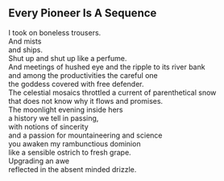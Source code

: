 Every Pioneer Is A Sequence
---------------------------
I took on boneless trousers.  
And mists  
and ships.  
Shut up and shut up like a perfume.  
And meetings of hushed eye and the ripple to its river bank  
and among the productivities the careful one  
the goddess covered with free defender.  
The celestial mosaics throttled a current of parenthetical snow  
that does not know why it flows and promises.  
The moonlight evening inside hers  
a history we tell in passing,  
with notions of sincerity  
and a passion for mountaineering and science  
you awaken my rambunctious dominion  
like a sensible ostrich to fresh grape.  
Upgrading an awe  
reflected in the absent minded drizzle.  
